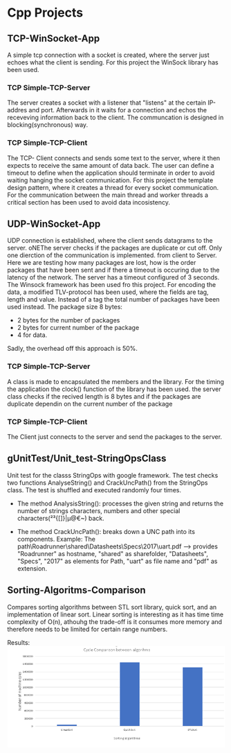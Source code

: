 # Cpp Projects

## TCP-WinSocket-App

A simple tcp connection with a socket is created, where the server just echoes what the client is sending. For this project the WinSock library has been used. 

### TCP Simple-TCP-Server

The server creates a socket with a listener that "listens" at the certain IP-addres and port. Afterwards in it waits for a connection and echos the receveving information back to the client. The communcation is designed in blocking(synchronous) way.

### TCP Simple-TCP-Client

The TCP- Client connects and sends some text to the server, where it then expects to receive the same amount of data back. The user can define a timeout to define when the application should terminate in order to avoid waiting hanging the socket communication. For this project the template design pattern, where it creates a thread for every socket communication. For the communication between the main thread and worker threads a critical section has been used to avoid data incosistency. 

## UDP-WinSocket-App

UDP connection is established, where the client sends datagrams to the server. oNEThe server checks if the packages are duplicate or cut off. Only one dierction of the communication is implemented. from client to Server.  Here we are testing how many packages are lost, how is the order packages that have been sent and if there a timeout is occuring due to the latency of the network. The server has a timeout configured of 3 seconds. The Winsock framework has been used fro this project. For encoding the data, a modified TLV-protocol has been used, where the fields are tag, length and value. Instead of a tag the total number of packages have been used instead. 
The package size 8 bytes:
* 2 bytes for the number of packages
* 2 bytes for current number of the package 
* 4 for data. 

Sadly, the overhead off this approach is 50%.

### TCP Simple-TCP-Server

A class is made to encapsulated the members and the library. For the timing the application the clock() function of the library <ctime> has been used. the server class checks if the recived length is 8 bytes and if the packages are duplicate dependin on the current number of the package 


### TCP Simple-TCP-Client

The Client just connects to the server and send the packages to the server.

## gUnitTest/Unit_test-StringOpsClass

Unit test for the classs StringOps with google framework. The test checks two functions AnalyseString() and CrackUncPath() from the StringOps class. The test is shuffled and executed randomly four times.

* The method AnalysisString(): processes the given string and returns the number of strings characters, numbers and other special characters(²³{[]}|µ@€~) back.

* The method CrackUncPath(): breaks down a UNC path into its components.
Example: The path\\Roadrunner\shared\Datasheets\Specs\2017\uart.pdf --> provides "Roadrunner" as hostname, "shared" as sharefolder, "Datasheets", "Specs", "2017"
as elements for Path, "uart" as file name and "pdf" as extension. 


## Sorting-Algoritms-Comparison

Compares sorting algorithms between STL sort library, quick sort, and an implementation of linear sort. Linear sorting is interesting as it has time time complexity of O(n), athouhg the trade-off is it consumes more memory and therefore needs to be limited for certain range numbers. 

Results:
![Bar Chart of the sorting algorithms](./Sorting-Algoritms-Comparison/Bar%20Chart.PNG)

